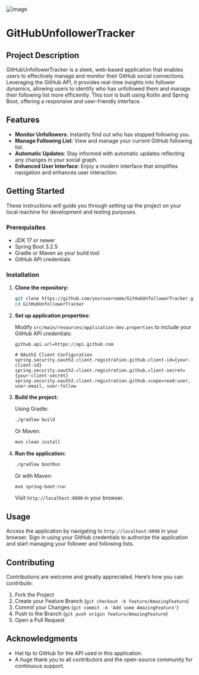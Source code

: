 ![image](https://github.com/krkarma777/GitHubUnfollowerTracker/assets/149022496/b343323a-a45b-47c3-ab94-27cc2878ce34)


# GitHubUnfollowerTracker

## Project Description

GitHubUnfollowerTracker is a sleek, web-based application that enables users to effectively manage and monitor their GitHub social connections. Leveraging the GitHub API, it provides real-time insights into follower dynamics, allowing users to identify who has unfollowed them and manage their following list more efficiently. This tool is built using Kotlin and Spring Boot, offering a responsive and user-friendly interface.

## Features

- **Monitor Unfollowers**: Instantly find out who has stopped following you.
- **Manage Following List**: View and manage your current GitHub following list.
- **Automatic Updates**: Stay informed with automatic updates reflecting any changes in your social graph.
- **Enhanced User Interface**: Enjoy a modern interface that simplifies navigation and enhances user interaction.

## Getting Started

These instructions will guide you through setting up the project on your local machine for development and testing purposes.

### Prerequisites

- JDK 17 or newer
- Spring Boot 3.2.5
- Gradle or Maven as your build tool
- GitHub API credentials

### Installation

1. **Clone the repository:**

   ```bash
   git clone https://github.com/yourusername/GitHubUnfollowerTracker.git
   cd GitHubUnfollowerTracker
   ```

2. **Set up application properties:**

   Modify `src/main/resources/application-dev.properties` to include your GitHub API credentials:

   ```properties
   github.api.url=https://api.github.com
   
   # OAuth2 Client Configuration
   spring.security.oauth2.client.registration.github.client-id={your-client-id}
   spring.security.oauth2.client.registration.github.client-secret={your-client-secret}
   spring.security.oauth2.client.registration.github.scope=read:user, user:email, user:follow
   ```

3. **Build the project:**

   Using Gradle:

   ```bash
   ./gradlew build
   ```

   Or Maven:

   ```bash
   mvn clean install
   ```

4. **Run the application:**

   ```bash
   ./gradlew bootRun
   ```

   Or with Maven:

   ```bash
   mvn spring-boot:run
   ```

   Visit `http://localhost:8090` in your browser.

## Usage

Access the application by navigating to `http://localhost:8090` in your browser. Sign in using your GitHub credentials to authorize the application and start managing your follower and following lists.

## Contributing

Contributions are welcome and greatly appreciated. Here’s how you can contribute:

1. Fork the Project
2. Create your Feature Branch (`git checkout -b feature/AmazingFeature`)
3. Commit your Changes (`git commit -m 'Add some AmazingFeature'`)
4. Push to the Branch (`git push origin feature/AmazingFeature`)
5. Open a Pull Request

## Acknowledgments

- Hat tip to GitHub for the API used in this application.
- A huge thank you to all contributors and the open-source community for continuous support.

